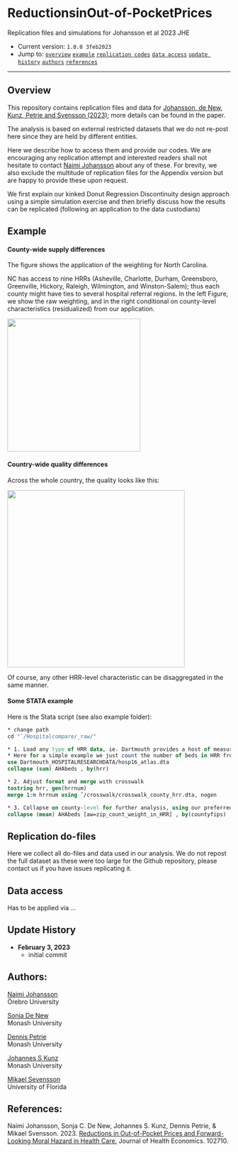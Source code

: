 # ReductionsinOut-of-PocketPrices
Replication files and simulations for Johansson et al 2023 JHE


- Current version: `1.0.0 3feb2023`
- Jump to: [`overview`](#overview) [`example`](#example) [`replication codes`](#replication-codes)  [`data access`](#data-access)  [`update history`](#update-history) [`authors`](#authors) [`references`](#references)

-----------

## Overview 

This repository contains replication files and data for [Johansson, de New, Kunz, Petrie and Svensson (2023)](https://www.sciencedirect.com/science/article/pii/S0167629622001242); more details can be found in the paper. 

The analysis is based on external restricted datasets that we do not re-post here since they are held by different entities. 

Here we describe how to access them and provide our codes. We are encouraging any replication attempt and interested readers shall not hesitate to contact [Naimi Johansson](mailto:naimi.johansson@regionorebrolan.se) about any of these. For brevity, we also exclude the multitude of replication files for the Appendix version but are happy to provide these upon request. 

We first explain our kinked Donut Regression Discontinuity design approach using a simple simulation exercise and then briefly discuss how the results can be replicated (following an application to the data custodians)



## Example

#### County-wide supply differences 

The figure shows the application of the weighting for North Carolina. 

NC has access to nine HRRs (Asheville, Charlotte, Durham, Greensboro, Greenville, Hickory, Raleigh, Wilmington, and Winston-Salem); thus each county might have ties to several hospital referral regions. In the left Figure, we show the raw weighting, and in the right conditional on county-level characteristics (residualized) from our application. 

<img src="./_example/exampleNC.png" height="300">

#### Country-wide quality differences 

Across the whole country, the quality looks like this: 

<img src="./_example/e1_fig_map.png" height="400">

Of course, any other HRR-level characteristic can be disaggregated in the same manner. 

#### Some STATA example 

Here is the Stata script (see also example folder):

```stata
* change path 
cd "˜/Hospitalcompare/_raw/"

* 1. Load any type of HRR data, ie. Dartmouth provides a host of measures (in our application we use individual hospital quality aggregated to the HRR-level)
* Here for a simple example we just count the number of beds in HRR from AHA (see _sourcefiles for the source of data)
use Dartmouth_HOSPITALRESEARCHDATA/hosp16_atlas.dta
collapse (sum) AHAbeds , by(hrr)

* 2. Adjust format and merge with crosswalk 
tostring hrr, gen(hrrnum)
merge 1:m hrrnum using ˜/crosswalk/crosswalk_county_hrr.dta, nogen

* 3. Collapse on county-level for further analysis, using our preferred weights, others are provided
collapse (mean) AHAbeds [aw=zip_count_weight_in_HRR] , by(countyfips)
```

## Replication do-files 

Here we collect all do-files and data used in our analysis. We do not repost the full dataset as these were too large for the Github repository, please contact us if you have issues replicating it. 

## Data access

Has to be applied via ... 

## Update History
* **February 3, 2023**
  - initial commit
  

## Authors:

[Naimi Johansson](https://sites.google.com/view/naimijohansson/)
<br>Örebro University 

[Sonja De New](https://sites.google.com/site/sonjakassenboehmer/)
<br>Monash University

[Dennis Petrie](https://research.monash.edu/en/persons/dennis-petrie)
<br>Monash University

[Johannes S Kunz](https://sites.google.com/site/johannesskunz/)
<br>Monash University

[Mikael Sevensson](https://sites.google.com/view/mikael-svensson/)
<br>University of Florida

## References: 

Naimi Johansson, Sonja C. De New, Johannes S. Kunz, Dennis Petrie, & Mikael Svensson. 2023. [Reductions in Out-of-Pocket Prices and Forward-Looking Moral Hazard in Health Care.](https://www.sciencedirect.com/science/article/pii/S0167629622001242) Journal of Health Economics. 102710.





